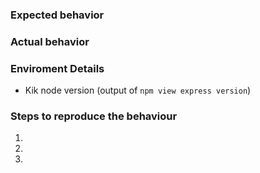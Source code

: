 ### Expected behavior

### Actual behavior

### Enviroment Details

- Kik node version (output of `npm view express version`)

### Steps to reproduce the behaviour

1.
2.
3.